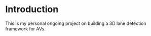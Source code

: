 # Introduction
This is my personal ongoing project on building a 3D lane detection framework for AVs.